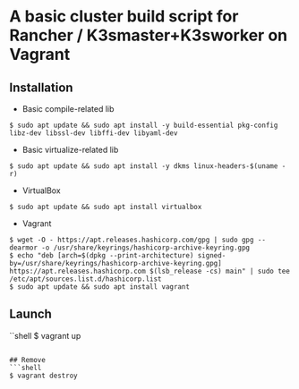 # A basic cluster build script for Rancher / K3smaster+K3sworker on Vagrant


## Installation

- Basic compile-related lib
```shell
$ sudo apt update && sudo apt install -y build-essential pkg-config libz-dev libssl-dev libffi-dev libyaml-dev
```

- Basic virtualize-related lib
```shell
$ sudo apt update && sudo apt install -y dkms linux-headers-$(uname -r)
```

- VirtualBox
```shell
$ sudo apt update && sudo apt install virtualbox
```

- Vagrant
```shell
$ wget -O - https://apt.releases.hashicorp.com/gpg | sudo gpg --dearmor -o /usr/share/keyrings/hashicorp-archive-keyring.gpg
$ echo "deb [arch=$(dpkg --print-architecture) signed-by=/usr/share/keyrings/hashicorp-archive-keyring.gpg] https://apt.releases.hashicorp.com $(lsb_release -cs) main" | sudo tee /etc/apt/sources.list.d/hashicorp.list
$ sudo apt update && sudo apt install vagrant
```

## Launch
``shell
$ vagrant up
```

## Remove
```shell
$ vagrant destroy
```
